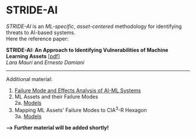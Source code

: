 # STRIDE-AI

_STRIDE-AI_ is an _ML-specific_, _asset-centered_ methodology for identifying threats to AI-based systems.<br/>
Here the reference paper:

**STRIDE-AI: An Approach to Identifying Vulnerabilities of Machine Learning Assets** [[pdf]](https://github.com/LaraMauri/STRIDE-AI/files/6056431/STRIDE-AI_.An.Approach.to.Identifying.Vulnerabilities.of.Machine.Learning.Assets.pdf)<br/>
_Lara Mauri_ and _Ernesto Damiani_

---


Additional material:

1. [Failure Mode and Effects Analysis of AI-ML Systems](https://github.com/LaraMauri/STRIDE-AI/blob/main/pages/failure-mode-and-effects-analysis-of-AI-ML-systems.md)<br/>
2. ML Assets and their Failure Modes<br/>2a. [Models](https://github.com/LaraMauri/STRIDE-AI/blob/main/pages/ML-model-assets-and-their-failure-modes.md)<br/>
3. Mapping ML Assets' Failure Modes to CIA<sup>3</sup>-R Hexagon<br/>3a. [Models](https://github.com/LaraMauri/STRIDE-AI/blob/main/pages/mapping-model-assets-failure-modes-CIA_R.md)

**--> Further material will be added shortly!**
